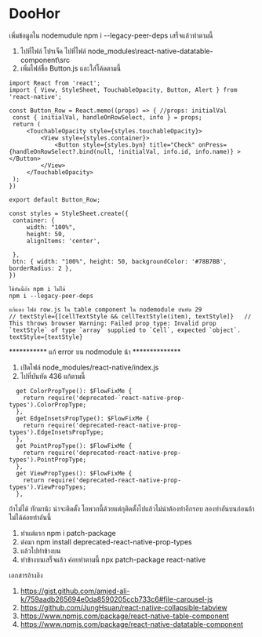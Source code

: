 # DooHor

เพิ่มข้อมูลใน nodemudule  npm i --legacy-peer-deps เสร็จแล้วทำตามนี้
 1. ไปที่ไฟล์ โปรเจ็ค ไปที่ไฟล์ node_modules\react-native-datatable-component\src
 2. เพิ่มไฟล์ชื่อ Button.js และใส่โค้ดตามนี้ 
   ```
   import React from 'react';
import { View, StyleSheet, TouchableOpacity, Button, Alert } from 'react-native';

const Button_Row = React.memo((props) => { //props: initialVal
    const { initialVal, handleOnRowSelect, info } = props;
    return (
        <TouchableOpacity style={styles.touchableOpacity}>
            <View style={styles.container}>
                <Button style={styles.byn} title="Check" onPress={handleOnRowSelect?.bind(null, !initialVal, info.id, info.name)} ></Button>
            </View>
        </TouchableOpacity>
    );
})

export default Button_Row;

const styles = StyleSheet.create({
    container: {
        width: "100%",
        height: 50,
        alignItems: 'center',

    },
    btn: { width: "100%", height: 50, backgroundColor: '#78B7BB', borderRadius: 2 },
})
   ```









```
ใช้อันนี้ถ้า npm i ไม่ได้
npm i --legacy-peer-deps
```


```
แก้แดง ไฟล์ row.js ใน table component ใน nodemodule บันทัด 29
// textStyle={[cellTextStyle && cellTextStyle(item), textStyle]}   // This throws browser Warning: Failed prop type: Invalid prop `textStyle` of type `array` supplied to `Cell`, expected `object`.
textStyle={textStyle} 
```



*********** แก้ error บน nodmodule น้า **************
1. เปิดไฟล์ node_modules/react-native/index.js 
2. ไปที่บันทัด 436 แก้ตามนี้
```
  get ColorPropType(): $FlowFixMe {
    return require('deprecated-`react-native-prop-types').ColorPropType;
  },
  get EdgeInsetsPropType(): $FlowFixMe {
    return require('deprecated-react-native-prop-types').EdgeInsetsPropType;
  },
  get PointPropType(): $FlowFixMe {
    return require('deprecated-react-native-prop-types').PointPropType;
  },
  get ViewPropTypes(): $FlowFixMe {
    return require('deprecated-react-native-prop-types').ViewPropTypes;
  },

```
ถ้าไม่ได้ ทักมาน้ะ น่าจะติดตั้ง ไอพวกนี้ด้วยแต่กุติดตั้งไปแล้วไม่น่าต้องทำอีกรอบ ลองทำอันบนก่อนถ้าไม่ได้ค่อยทำอันนี้
1. ทำแต่แรก npm i patch-package
2. ต่อมา npm install deprecated-react-native-prop-types
3. แล้วไปทำข้างบน
4. ทำข้างบนเสร็จแล้ว ค่อยทำตามนี้ npx patch-package react-native 


เอกสารอ้างอิง 
1. https://gist.github.com/amjed-ali-k/759aadb265694e0da8590205ccb733c6#file-carousel-js
2. https://github.com/JungHsuan/react-native-collapsible-tabview
3. https://www.npmjs.com/package/react-native-table-component
4. https://www.npmjs.com/package/react-native-datatable-component
